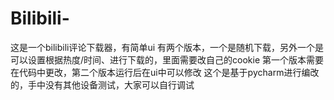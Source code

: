 # Bilibili-
这是一个bilibili评论下载器，有简单ui
有两个版本，一个是随机下载，另外一个是可以设置根据热度/时间、进行下载的，里面需要改自己的cookie
第一个版本需要在代码中更改，第二个版本运行后在ui中可以修改
这个是基于pycharm进行编改的，手中没有其他设备测试，大家可以自行调试
